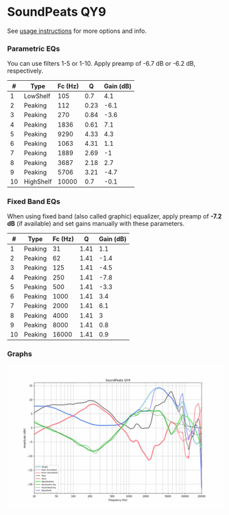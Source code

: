 # SoundPeats QY9
See [usage instructions](https://github.com/jaakkopasanen/AutoEq#usage) for more options and info.

### Parametric EQs
You can use filters 1-5 or 1-10. Apply preamp of -6.7 dB or -6.2 dB, respectively.

|   # | Type      |   Fc (Hz) |    Q |   Gain (dB) |
|-----|-----------|-----------|------|-------------|
|   1 | LowShelf  |       105 | 0.7  |         4.1 |
|   2 | Peaking   |       112 | 0.23 |        -6.1 |
|   3 | Peaking   |       270 | 0.84 |        -3.6 |
|   4 | Peaking   |      1836 | 0.61 |         7.1 |
|   5 | Peaking   |      9290 | 4.33 |         4.3 |
|   6 | Peaking   |      1063 | 4.31 |         1.1 |
|   7 | Peaking   |      1889 | 2.69 |        -1   |
|   8 | Peaking   |      3687 | 2.18 |         2.7 |
|   9 | Peaking   |      5706 | 3.21 |        -4.7 |
|  10 | HighShelf |     10000 | 0.7  |        -0.1 |

### Fixed Band EQs
When using fixed band (also called graphic) equalizer, apply preamp of **-7.2 dB** (if available) and set gains manually with these parameters.

|   # | Type    |   Fc (Hz) |    Q |   Gain (dB) |
|-----|---------|-----------|------|-------------|
|   1 | Peaking |        31 | 1.41 |         1.1 |
|   2 | Peaking |        62 | 1.41 |        -1.4 |
|   3 | Peaking |       125 | 1.41 |        -4.5 |
|   4 | Peaking |       250 | 1.41 |        -7.8 |
|   5 | Peaking |       500 | 1.41 |        -3.3 |
|   6 | Peaking |      1000 | 1.41 |         3.4 |
|   7 | Peaking |      2000 | 1.41 |         6.1 |
|   8 | Peaking |      4000 | 1.41 |         3   |
|   9 | Peaking |      8000 | 1.41 |         0.8 |
|  10 | Peaking |     16000 | 1.41 |         0.9 |

### Graphs
![](./SoundPeats%20QY9.png)
